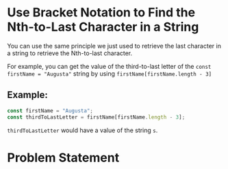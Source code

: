 # Use Bracket Notation to Find the Nth-to-Last Character in a String
You can use the same principle we just used to retrieve the last character in a string to retrieve the Nth-to-last character.

For example, you can get the value of the third-to-last letter of the ```const firstName = "Augusta"``` string by using ```firstName[firstName.length - 3]```

## Example:
```javascript
const firstName = "Augusta";
const thirdToLastLetter = firstName[firstName.length - 3];
```

```thirdToLastLetter``` would have a value of the string ```s```.

# Problem Statement
